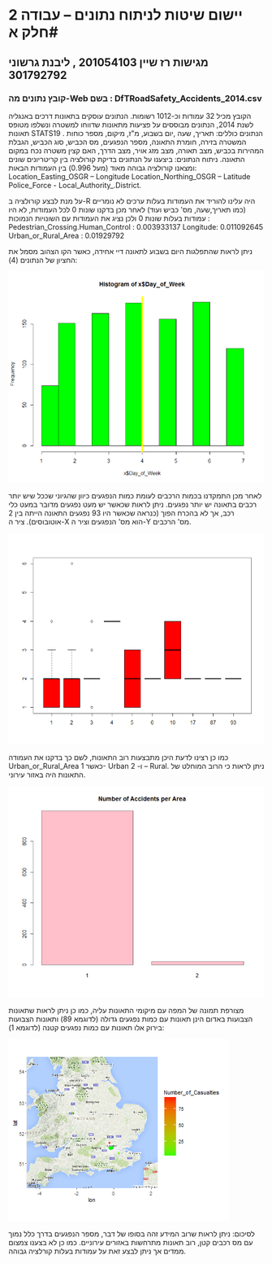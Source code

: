 # יישום שיטות לניתוח נתונים – עבודה 2 חלק א# 
## מגישות רז שיין 201054103 , ליבנת גרשוני 301792792 ##
### קובץ נתונים מה-Web בשם : DfTRoadSafety_Accidents_2014.csv ###
הקובץ מכיל 32 עמודות וכ-1012 רשומות. הנתונים עוסקים בתאונות דרכים באנגליה לשנת 2014, הנתונים מבוססים על פציעות מתאונות שדווחו למשטרה ונשלפו מטופס תאונות STATS19 .
הנתונים כוללים: תאריך, שעה ,יום בשבוע,  מ"ז, מיקום, מספר כוחות המשטרה בזירה, חומרת התאונה, מספר הנפגעים, מס הכביש, סוג הכביש, הגבלת המהירות בכביש, מצב תאורה, מצב מזג אויר, מצב הדרך, האם קצין משטרה נכח במקום התאונה.
ניתוח הנתונים:
ביצענו על הנתונים בדיקת קורולציה בין קריטריונים שונים ומצאנו קורולציה גבוהה מאוד (מעל 0.996) בין העמודות הבאות: 
Location_Easting_OSGR – Longitude
Location_Northing_OSGR – Latitude
Police_Force - Local_Authority_.District.

על מנת לבצע קורולציה ב-R היה עלינו להוריד את העמודות בעלות ערכים לא נומריים (כמו תאריך,שעה, מס' כביש ועוד)
לאחר מכן בדקנו שונות 0 לכל העמודות, לא היו עמודות בעלות שונות 0 ולכן נציג את העמודות עם השונויות הנמוכות :
Pedestrian_Crossing.Human_Control : 0.003933137
Longitude: 0.011092645
Urban_or_Rural_Area : 0.01929792

ניתן לראות שהתפלגות היום בשבוע לתאונה דיי אחידה, כאשר הקו הצהוב מסמל את החציון של הנתונים (4):

![alt text](https://github.com/razshain/Ex2/blob/master/p1.png "p1")

לאחר מכן התמקדנו בכמות הרכבים לעומת כמות הנפגעים כיוון שהגיוני שככל שיש יותר רכבים בתאונה יש יותר נפגעים. ניתן לראות שכאשר יש מעט נפגעים מדובר במעט כלי רכב, אך לא בהכרח הפוך (כנראה שכאשר היו 93 נפגעים התאונה הייתה בין 2 אוטובוסים).
ציר ה-X הוא מס' הנפגעים וציר ה-Y מס' הרכבים.

![alt text](https://github.com/razshain/Ex2/blob/master/p2.png "p2")

כמו כן רצינו לדעת היכן מתבצעות רוב התאונות, לשם כך בדקנו את העמודה Urban_or_Rural_Area כאשר 1- Urban ו- 2 – Rural. ניתן לראות כי הרוב המוחלט של התאונות היה באזור עירוני.

![alt text](https://github.com/razshain/Ex2/blob/master/p3.png "p3")

מצורפת תמונה של המפה עם מיקומי התאונות עליה, כמו כן ניתן לראות שתאונות הצבועות באדום הינן תאונות עם כמות נפגעים גדולה (לדוגמא 89) ותאונות הצבועות בירוק אלו תאונות עם כמות נפגעים קטנה (לדוגמא 1): 

![alt text](https://github.com/razshain/Ex2/blob/master/p4.png "p4")


לסיכום: ניתן לראות שרוב המידע זהה בסופו של דבר, מספר הנפגעים בדרך כלל נמוך עם מס רכבים קטן, רוב תאונות מתרחשות באזורים עירוניים. כמו כן לא בצענו צמצום ממדים אך ניתן לבצע זאת על עמודות בעלות קורלציה גבוהה.

